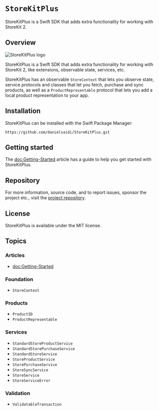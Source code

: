 # ``StoreKitPlus``

StoreKitPlus is a Swift SDK that adds extra functionality for working with StoreKit 2.



## Overview

![StoreKitPlus logo](Logo.png)

StoreKitPlus is a Swift SDK that adds extra functionality for working with StoreKit 2, like extensions, observable state, services, etc.

StoreKitPlus has an observable ``StoreContext`` that lets you observe state, service protocols and classes that let you fetch, purchase and sync products, as well as a ``ProductRepresentable`` protocol that lets you add a local product representation to your app.



## Installation

StoreKitPlus can be installed with the Swift Package Manager:

```
https://github.com/danielsaidi/StoreKitPlus.git
```



## Getting started

The <doc:Getting-Started> article has a guide to help you get started with StoreKitPlus.



## Repository

For more information, source code, and to report issues, sponsor the project etc., visit the [project repository](https://github.com/danielsaidi/StoreKitPlus).



## License

StoreKitPlus is available under the MIT license.



## Topics

### Articles

- <doc:Getting-Started>

### Foundation

- ``StoreContext``

### Products

- ``ProductID``
- ``ProductRepresentable``

### Services

- ``StandardStoreProductService``
- ``StandardStorePurchaseService``
- ``StandardStoreService``
- ``StoreProductService``
- ``StorePurchaseService``
- ``StoreSyncService``
- ``StoreService``
- ``StoreServiceError``

### Validation

- ``ValidatableTransaction``

